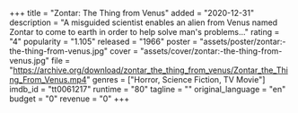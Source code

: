 +++
title = "Zontar: The Thing from Venus"
added = "2020-12-31"
description = "A misguided scientist enables an alien from Venus named Zontar to come to earth in order to help solve man's problems..."
rating = "4"
popularity = "1.105"
released = "1966"
poster = "assets/poster/zontar:-the-thing-from-venus.jpg"
cover = "assets/cover/zontar:-the-thing-from-venus.jpg"
file = "https://archive.org/download/zontar_the_thing_from_venus/Zontar_the_Thing_From_Venus.mp4"
genres = ["Horror, Science Fiction, TV Movie"]
imdb_id = "tt0061217"
runtime = "80"
tagline = ""
original_language = "en"
budget = "0"
revenue = "0"
+++
